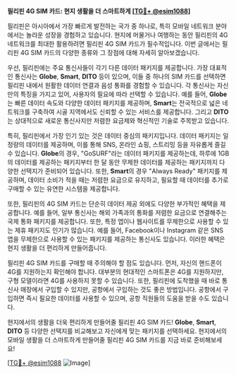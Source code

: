 **필리핀 4G SIM 카드: 현지 생활을 더 스마트하게 [[TG💪+ @esim1088](https://t.me/s/esim1088)]**

필리핀은 아시아에서 가장 빠르게 발전하는 국가 중 하나로, 특히 모바일 네트워크 분야에서는 놀라운 성장을 경험하고 있습니다. 현지에 머물거나 여행하는 동안 필리핀의 4G 네트워크를 최대한 활용하려면 필리핀 4G SIM 카드가 필수적입니다. 이번 글에서는 필리핀 4G SIM 카드의 다양한 종류와 그 장점에 대해 자세히 알아보겠습니다.

우선, 필리핀에는 주요 통신사들이 각기 다른 데이터 패키지를 제공합니다. 가장 대표적인 통신사는 **Globe**, **Smart**, **DITO** 등이 있으며, 이들 중 하나의 SIM 카드를 선택하면 필리핀 내에서 원활한 데이터 연결과 음성 통화를 경험할 수 있습니다. 각 통신사는 자신만의 특징을 가지고 있어, 사용자의 필요에 따라 선택할 수 있습니다. 예를 들어, **Globe**는 빠른 데이터 속도와 다양한 데이터 패키지를 제공하며, **Smart**는 전국적으로 넓은 네트워크를 구축하여 시골 지역에서도 신뢰할 수 있는 서비스를 제공합니다. 그리고 **DITO**는 상대적으로 새로운 통신사지만 저렴한 요금제와 혁신적인 기술로 주목받고 있습니다.

특히, 필리핀에서 가장 인기 있는 것은 데이터 중심의 패키지입니다. 데이터 패키지는 일정량의 데이터를 제공하며, 이를 통해 SNS, 온라인 쇼핑, 스트리밍 등을 자유롭게 즐길 수 있습니다. **Globe**의 경우, "GoSURF"라는 데이터 패키지를 제공하는데, 하루에 1GB의 데이터를 제공하는 패키지부터 한 달 동안 무제한 데이터를 제공하는 패키지까지 다양한 선택지가 준비되어 있습니다. 또한, **Smart**의 경우 "Always Ready" 패키지를 제공하며, 데이터 소비가 적을 때는 저렴한 요금으로 유지하고, 필요할 때 데이터를 추가로 구매할 수 있는 유연한 시스템을 제공합니다.

또한, 필리핀의 4G SIM 카드는 단순히 데이터 제공 외에도 다양한 부가적인 혜택을 제공합니다. 예를 들어, 일부 통신사는 해외 가족과의 통화를 저렴한 요금으로 연결해주는 국제 통화 패키지를 제공합니다. 또한, 특정 앱이나 웹사이트를 무제한으로 사용할 수 있는 제휴 패키지도 인기가 많습니다. 예를 들어, Facebook이나 Instagram 같은 SNS 앱을 무제한으로 사용할 수 있는 패키지를 제공하는 통신사도 있습니다. 이러한 혜택은 현지 생활을 더 편리하게 만들어줍니다.

필리핀 4G SIM 카드를 구매할 때 주의해야 할 점도 있습니다. 먼저, 자신의 핸드폰이 4G를 지원하는지 확인해야 합니다. 대부분의 현대적인 스마트폰은 4G를 지원하지만, 구형 모델이라면 4G를 사용하지 못할 수 있습니다. 또한, 필리핀에 도착했을 때 바로 통신사 매장에서 구입할 수 있지만, 공항에서 구입하는 것도 좋은 방법입니다. 공항에서 구입하면 즉시 필요한 데이터를 사용할 수 있으며, 공항 직원들의 도움을 받을 수도 있습니다.

현지에서의 생활을 더욱 편리하게 만들어줄 필리핀 4G SIM 카드! **Globe**, **Smart**, **DITO** 등 다양한 선택지를 비교해보고 자신에게 맞는 패키지를 선택하세요. 현지에서의 모바일 생활을 더 스마트하게 만들어줄 필리핀 4G SIM 카드를 지금 바로 준비해보세요!

[[TG💪+ @esim1088](https://t.me/s/esim1088) ![Image](https://i.postimg.cc/Y0z9fWf4/image.png)]